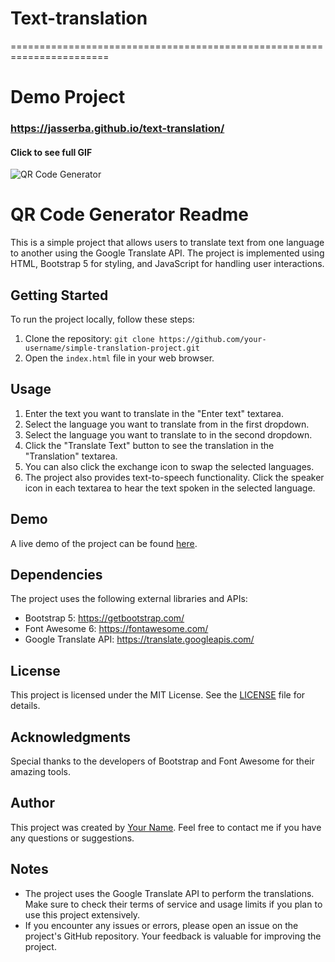 # Text-translation 
=======================================================================
# Demo Project
### https://jasserba.github.io/text-translation/

#### Click to see full GIF
![QR Code Generator]()

# QR Code Generator Readme

This is a simple project that allows users to translate text from one language to another using the Google Translate API. The project is implemented using HTML, Bootstrap 5 for styling, and JavaScript for handling user interactions.

Getting Started
---------------

To run the project locally, follow these steps:

1.  Clone the repository: `git clone https://github.com/your-username/simple-translation-project.git`
2.  Open the `index.html` file in your web browser.

Usage
-----

1.  Enter the text you want to translate in the "Enter text" textarea.
2.  Select the language you want to translate from in the first dropdown.
3.  Select the language you want to translate to in the second dropdown.
4.  Click the "Translate Text" button to see the translation in the "Translation" textarea.
5.  You can also click the exchange icon to swap the selected languages.
6.  The project also provides text-to-speech functionality. Click the speaker icon in each textarea to hear the text spoken in the selected language.

Demo
----

A live demo of the project can be found [here](https://your-username.github.io/simple-translation-project/).

Dependencies
------------

The project uses the following external libraries and APIs:

-   Bootstrap 5: <https://getbootstrap.com/>
-   Font Awesome 6: <https://fontawesome.com/>
-   Google Translate API: <https://translate.googleapis.com/>

License
-------

This project is licensed under the MIT License. See the [LICENSE](https://chat.openai.com/c/LICENSE) file for details.

Acknowledgments
---------------

Special thanks to the developers of Bootstrap and Font Awesome for their amazing tools.

Author
------

This project was created by [Your Name](https://github.com/your-username). Feel free to contact me if you have any questions or suggestions.

Notes
-----

-   The project uses the Google Translate API to perform the translations. Make sure to check their terms of service and usage limits if you plan to use this project extensively.
-   If you encounter any issues or errors, please open an issue on the project's GitHub repository. Your feedback is valuable for improving the project.